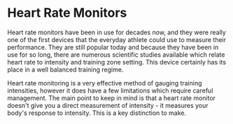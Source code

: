 # Heart Rate Monitors

Heart rate monitors have been in use for decades now, and they were really one of the first devices that the everyday athlete could use to measure their performance. They are still popular today and because they have been in use for so long, there are numerous scientific studies available which relate heart rate to intensity and training zone setting. This device certainly has its place in a well balanced training regime. 

Heart rate monitoring is a very effective method of gauging training intensities, however it does have a few limitations which require careful management. The main point to keep in mind is that a heart rate monitor doesn't give you a direct measurement of intensity - it measures your body's response to intensity. This is a key distinction to make.